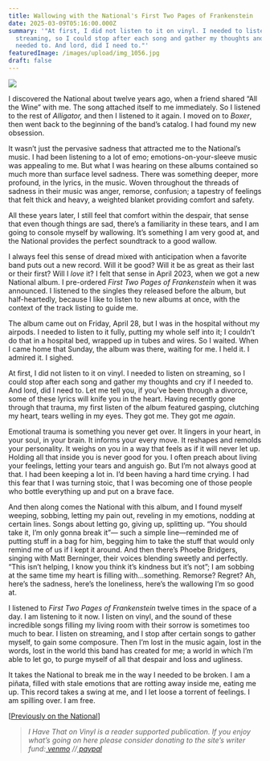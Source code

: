 ```yaml
---
title: Wallowing with the National's First Two Pages of Frankenstein
date: 2025-03-09T05:16:00.000Z
summary: '"At first, I did not listen to it on vinyl. I needed to listen on
  streaming, so I could stop after each song and gather my thoughts and cry if I
  needed to. And lord, did I need to."'
featuredImage: /images/upload/img_1056.jpg
draft: false
---
```

![](/images/upload/img_1056.jpg)

I discovered the National about twelve years ago, when a friend shared “All the Wine” with me. The song attached itself to me immediately. So I listened to the rest of *Alligator,* and then I listened to it again. I moved on to *Boxer*, then went back to the beginning of the band’s catalog. I had found my new obsession.

It wasn’t just the pervasive sadness that attracted me to the National’s music. I had been listening to a lot of emo; emotions-on-your-sleeve music was appealing to me. But what I was hearing on these albums contained so much more than surface level sadness. There was something deeper, more profound, in the lyrics, in the music. Woven throughout the threads of sadness in their music was anger, remorse, confusion; a tapestry of feelings that felt thick and heavy, a weighted blanket providing comfort and safety.

All these years later, I still feel that comfort within the despair, that sense that even though things are sad, there’s a familiarity in these tears, and I am going to console myself by wallowing. It’s something I am very good at, and the National provides the perfect soundtrack to a good wallow.

I always feel this sense of dread mixed with anticipation when a favorite band puts out a new record. Will it be good? Will it be as great as their last or their first? Will I *love* it? I felt that sense in April 2023, when we got a new National album. I pre-ordered *First Two Pages of Frankenstein* when it was announced. I listened to the singles they released before the album, but half-heartedly, because I like to listen to new albums at once, with the context of the track listing to guide me.

The album came out on Friday, April 28, but I was in the hospital without my airpods. I needed to listen to it fully, putting my whole self into it; I couldn’t do that in a hospital bed, wrapped up in tubes and wires. So I waited. When I came home that Sunday, the album was there, waiting for me. I held it. I admired it. I sighed. 

At first, I did not listen to it on vinyl. I needed to listen on streaming, so I could stop after each song and gather my thoughts and cry if I needed to. And lord, did I need to. Let me tell you, if you’ve been through a divorce, some of these lyrics will knife you in the heart. Having recently gone through that trauma, my first listen of the album featured gasping, clutching my heart, tears welling in my eyes. They got me. They got me *again*.

Emotional trauma is something you never get over. It lingers in your heart, in your soul, in your brain. It informs your every move. It reshapes and remolds your personality. It weighs on you in a way that feels as if it will never let up. Holding all that inside you is never good for you. I often preach about living your feelings, letting your tears and anguish go. But I’m not always good at that. I had been keeping a lot in. I’d been having a hard time crying. I had this fear that I was turning stoic, that I was becoming one of those people who bottle everything up and put on a brave face.

And then along comes the National with this album, and I found myself weeping, sobbing, letting my pain out, reveling in my emotions, nodding at certain lines. Songs about letting go, giving up, splitting up. “You should take it, I’m only gonna break it”— such a simple line—reminded me of putting stuff in a bag for him, begging him to take the stuff that would only remind me of us if I kept it around. And then there’s Phoebe Bridgers, singing with Matt Berninger, their voices blending sweetly and perfectly. “This isn’t helping, I know you think it’s kindness but it’s not”; I am sobbing at the same time my heart is filling with…something. Remorse? Regret? Ah, here’s the sadness, here’s the loneliness, here’s the wallowing I’m so good at.

I listened to *First Two Pages of Frankenstein* twelve times in the space of a day. I am listening to it now. I listen on vinyl, and the sound of these incredible songs filling my living room with their sorrow is sometimes too much to bear. I listen on streaming, and I stop after certain songs to gather myself, to gain some composure. Then I’m lost in the music again, lost in the words, lost in the world this band has created for me; a world in which I’m able to let go, to purge myself of all that despair and loss and ugliness.

It takes the National to break me in the way I needed to be broken. I am a piñata, filled with stale emotions that are rotting away inside me, eating me up. This record takes a swing at me, and I let loose a torrent of feelings. I am spilling over. I am free.

[[Previously on the National](https://ihavethatonvinyl.com/liner-notes/the-nationals-boxer-waiting-for-winter-to-leave/)]



> *I Have That on Vinyl is a reader supported publication. If you enjoy what’s going on here please consider donating to the site’s writer fund:[ venmo](https://account.venmo.com/u/Michele-Catalano2659) //[ paypal](https://www.paypal.com/paypalme/goingitaloneny?country.x=US&locale.x=en_US)*
